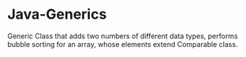 # Java-Generics
Generic Class that adds two numbers of different data types, performs bubble sorting for an array, whose elements extend Comparable class. 
